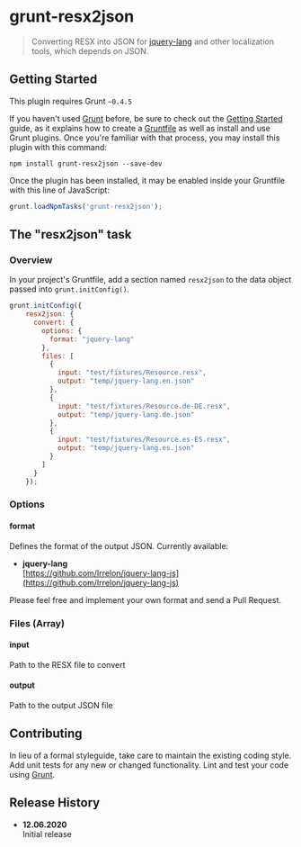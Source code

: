 # grunt-resx2json

> Converting RESX into JSON for [jquery-lang](github.com/Irrelon/jquery-lang-js) and other localization tools, which depends on JSON.

## Getting Started
This plugin requires Grunt `~0.4.5`

If you haven't used [Grunt](http://gruntjs.com/) before, be sure to check out the [Getting Started](http://gruntjs.com/getting-started) guide, as it explains how to create a [Gruntfile](http://gruntjs.com/sample-gruntfile) as well as install and use Grunt plugins. Once you're familiar with that process, you may install this plugin with this command:

```shell
npm install grunt-resx2json --save-dev
```

Once the plugin has been installed, it may be enabled inside your Gruntfile with this line of JavaScript:

```js
grunt.loadNpmTasks('grunt-resx2json');
```

## The "resx2json" task

### Overview
In your project's Gruntfile, add a section named `resx2json` to the data object passed into `grunt.initConfig()`.

```js
grunt.initConfig({
    resx2json: {
      convert: {
        options: {
          format: "jquery-lang"
        },
        files: [
          {
            input: "test/fixtures/Resource.resx",
            output: "temp/jquery-lang.en.json"
          },
          {
            input: "test/fixtures/Resource.de-DE.resx",
            output: "temp/jquery-lang.de.json"
          },
          {
            input: "test/fixtures/Resource.es-ES.resx",
            output: "temp/jquery-lang.es.json"
          }
        ]
      }
    });
```

### Options

#### format
Defines the format of the output JSON. Currently available:

* **jquery-lang**  
[https://github.com/Irrelon/jquery-lang-js](https://github.com/Irrelon/jquery-lang-js)

Please feel free and implement your own format and send a Pull Request.

### Files (Array)

#### input
Path to the RESX file to convert

#### output
Path to the output JSON file

## Contributing
In lieu of a formal styleguide, take care to maintain the existing coding style. Add unit tests for any new or changed functionality. Lint and test your code using [Grunt](http://gruntjs.com/).

## Release History
* **12.06.2020**  
Initial release
